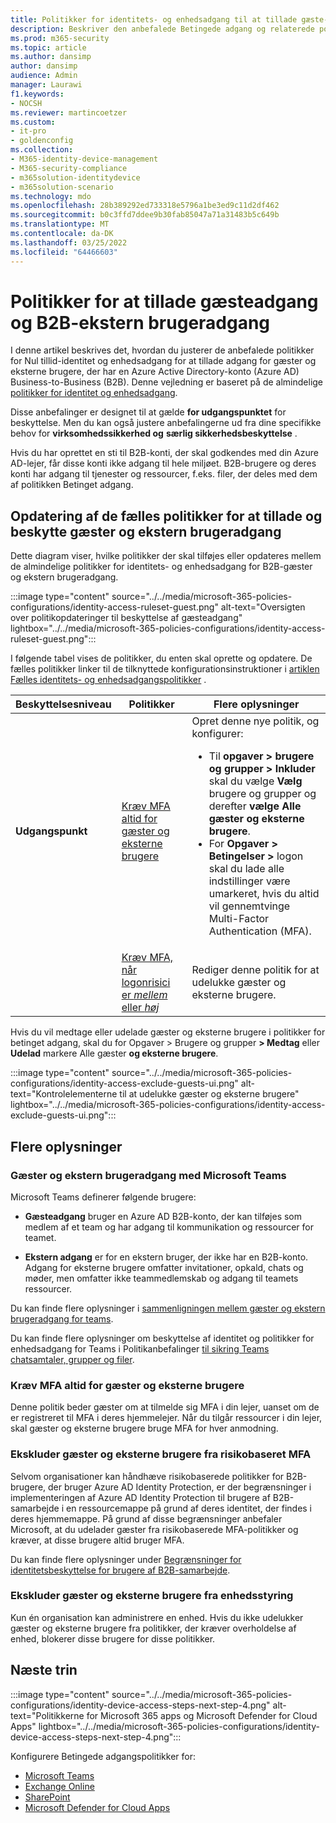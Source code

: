 ```yaml
---
title: Politikker for identitets- og enhedsadgang til at tillade gæste- og ekstern bruger B2B-adgang Microsoft 365 til | Microsoft Docs
description: Beskriver den anbefalede Betingede adgang og relaterede politikker til beskyttelse af gæsters og eksterne brugeres adgang.
ms.prod: m365-security
ms.topic: article
ms.author: dansimp
author: dansimp
audience: Admin
manager: Laurawi
f1.keywords:
- NOCSH
ms.reviewer: martincoetzer
ms.custom:
- it-pro
- goldenconfig
ms.collection:
- M365-identity-device-management
- M365-security-compliance
- m365solution-identitydevice
- m365solution-scenario
ms.technology: mdo
ms.openlocfilehash: 28b389292ed733318e5796a1be3ed9c11d2df462
ms.sourcegitcommit: b0c3ffd7ddee9b30fab85047a71a31483b5c649b
ms.translationtype: MT
ms.contentlocale: da-DK
ms.lasthandoff: 03/25/2022
ms.locfileid: "64466603"
---
```

# <a name="policies-for-allowing-guest-access-and-b2b-external-user-access"></a>Politikker for at tillade gæsteadgang og B2B-ekstern brugeradgang

I denne artikel beskrives det, hvordan du justerer de anbefalede politikker for Nul tillid-identitet og enhedsadgang for at tillade adgang for gæster og eksterne brugere, der har en Azure Active Directory-konto (Azure AD) Business-to-Business (B2B). Denne vejledning er baseret på de almindelige [politikker for identitet og enhedsadgang](identity-access-policies.md).

Disse anbefalinger er designet til at gælde **for udgangspunktet** for beskyttelse. Men du kan også justere anbefalingerne ud fra dine specifikke behov for **virksomhedssikkerhed og** **særlig sikkerhedsbeskyttelse** .

Hvis du har oprettet en sti til B2B-konti, der skal godkendes med din Azure AD-lejer, får disse konti ikke adgang til hele miljøet. B2B-brugere og deres konti har adgang til tjenester og ressourcer, f.eks. filer, der deles med dem af politikken Betinget adgang.

## <a name="updating-the-common-policies-to-allow-and-protect-guests-and-external-user-access"></a>Opdatering af de fælles politikker for at tillade og beskytte gæster og ekstern brugeradgang

Dette diagram viser, hvilke politikker der skal tilføjes eller opdateres mellem de almindelige politikker for identitets- og enhedsadgang for B2B-gæster og ekstern brugeradgang.

:::image type="content" source="../../media/microsoft-365-policies-configurations/identity-access-ruleset-guest.png" alt-text="Oversigten over politikopdateringer til beskyttelse af gæsteadgang" lightbox="../../media/microsoft-365-policies-configurations/identity-access-ruleset-guest.png":::

I følgende tabel vises de politikker, du enten skal oprette og opdatere. De fælles politikker linker til de tilknyttede konfigurationsinstruktioner i [artiklen Fælles identitets- og enhedsadgangspolitikker](identity-access-policies.md) .

|Beskyttelsesniveau|Politikker|Flere oplysninger|
|---|---|---|
|**Udgangspunkt**|[Kræv MFA altid for gæster og eksterne brugere](identity-access-policies.md#require-mfa-based-on-sign-in-risk)|Opret denne nye politik, og konfigurer: <ul><li>Til **opgaver > brugere og grupper > Inkluder** skal du vælge **Vælg** brugere og grupper og derefter **vælge Alle gæster og eksterne brugere**.</li><li>For **Opgaver > Betingelser >** logon skal du lade alle indstillinger være umarkeret, hvis du altid vil gennemtvinge Multi-Factor Authentication (MFA).</li></ul>|
||[Kræv MFA, når logonrisici er *mellem* eller *høj*](identity-access-policies.md#require-mfa-based-on-sign-in-risk)|Rediger denne politik for at udelukke gæster og eksterne brugere.|

Hvis du vil medtage eller udelade gæster og eksterne brugere i politikker for betinget adgang, skal du for Opgaver > Brugere og grupper **> Medtag** eller **Udelad** markere Alle gæster **og eksterne brugere**.

:::image type="content" source="../../media/microsoft-365-policies-configurations/identity-access-exclude-guests-ui.png" alt-text="Kontrolelementerne til at udelukke gæster og eksterne brugere" lightbox="../../media/microsoft-365-policies-configurations/identity-access-exclude-guests-ui.png":::

## <a name="more-information"></a>Flere oplysninger

### <a name="guests-and-external-user-access-with-microsoft-teams"></a>Gæster og ekstern brugeradgang med Microsoft Teams

Microsoft Teams definerer følgende brugere:

- **Gæsteadgang** bruger en Azure AD B2B-konto, der kan tilføjes som medlem af et team og har adgang til kommunikation og ressourcer for teamet.

- **Ekstern adgang** er for en ekstern bruger, der ikke har en B2B-konto. Adgang for eksterne brugere omfatter invitationer, opkald, chats og møder, men omfatter ikke teammedlemskab og adgang til teamets ressourcer.

Du kan finde flere oplysninger i [sammenligningen mellem gæster og ekstern brugeradgang for teams](/microsoftteams/communicate-with-users-from-other-organizations#compare-external-and-guest-access).

Du kan finde flere oplysninger om beskyttelse af identitet og politikker for enhedsadgang for Teams i Politikanbefalinger [til sikring Teams chatsamtaler, grupper og filer](teams-access-policies.md).

### <a name="require-mfa-always-for-guest-and-external-users"></a>Kræv MFA altid for gæster og eksterne brugere

Denne politik beder gæster om at tilmelde sig MFA i din lejer, uanset om de er registreret til MFA i deres hjemmelejer. Når du tilgår ressourcer i din lejer, skal gæster og eksterne brugere bruge MFA for hver anmodning.

### <a name="excluding-guests-and-external-users-from-risk-based-mfa"></a>Ekskluder gæster og eksterne brugere fra risikobaseret MFA

Selvom organisationer kan håndhæve risikobaserede politikker for B2B-brugere, der bruger Azure AD Identity Protection, er der begrænsninger i implementeringen af Azure AD Identity Protection til brugere af B2B-samarbejde i en ressourcemappe på grund af deres identitet, der findes i deres hjemmemappe. På grund af disse begrænsninger anbefaler Microsoft, at du udelader gæster fra risikobaserede MFA-politikker og kræver, at disse brugere altid bruger MFA.

Du kan finde flere oplysninger under [Begrænsninger for identitetsbeskyttelse for brugere af B2B-samarbejde](/azure/active-directory/identity-protection/concept-identity-protection-b2b#limitations-of-identity-protection-for-b2b-collaboration-users).

### <a name="excluding-guests-and-external-users-from-device-management"></a>Ekskluder gæster og eksterne brugere fra enhedsstyring

Kun én organisation kan administrere en enhed. Hvis du ikke udelukker gæster og eksterne brugere fra politikker, der kræver overholdelse af enhed, blokerer disse brugere for disse politikker.

## <a name="next-step"></a>Næste trin

:::image type="content" source="../../media/microsoft-365-policies-configurations/identity-device-access-steps-next-step-4.png" alt-text="Politikkerne for Microsoft 365 apps og Microsoft Defender for Cloud Apps" lightbox="../../media/microsoft-365-policies-configurations/identity-device-access-steps-next-step-4.png":::

Konfigurere Betingede adgangspolitikker for:

- [Microsoft Teams](teams-access-policies.md)
- [Exchange Online](secure-email-recommended-policies.md)
- [SharePoint](sharepoint-file-access-policies.md)
- [Microsoft Defender for Cloud Apps](mcas-saas-access-policies.md)
 
